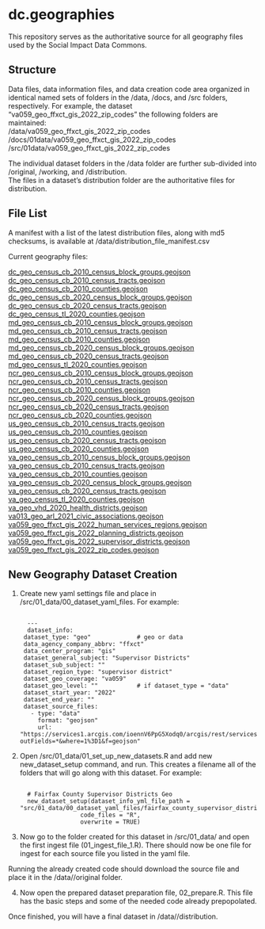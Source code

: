 
<!-- README.md is generated from README.Rmd. Please edit that file -->

# dc.geographies

This repository serves as the authoritative source for all geography
files used by the Social Impact Data Commons.

## Structure

Data files, data information files, and data creation code area
organized in identical named sets of folders in the /data, /docs, and
/src folders, respectively. For example, the dataset
“va059_geo_ffxct_gis_2022_zip_codes” the following folders are
maintained: <br />/data/va059_geo_ffxct_gis_2022_zip_codes
<br />/docs/01data/va059_geo_ffxct_gis_2022_zip_codes
<br />/src/01data/va059_geo_ffxct_gis_2022_zip_codes

The individual dataset folders in the /data folder are further
sub-divided into /original, /working, and /distribution. <br />The files
in a dataset’s distribution folder are the authoritative files for
distribution.

## File List

A manifest with a list of the latest distribution files, along with md5
checksums, is available at /data/distribution_file_manifest.csv

Current geography files:<br />

[dc_geo_census_cb_2010_census_block_groups.geojson](data/dc_geo_census_cb_2010_census_block_groups/distribution/dc_geo_census_cb_2010_census_block_groups.geojson)<br />[dc_geo_census_cb_2010_census_tracts.geojson](data/dc_geo_census_cb_2010_census_tracts/distribution/dc_geo_census_cb_2010_census_tracts.geojson)<br />[dc_geo_census_cb_2010_counties.geojson](data/dc_geo_census_cb_2010_counties/distribution/dc_geo_census_cb_2010_counties.geojson)<br />[dc_geo_census_cb_2020_census_block_groups.geojson](data/dc_geo_census_cb_2020_census_block_groups/distribution/dc_geo_census_cb_2020_census_block_groups.geojson)<br />[dc_geo_census_cb_2020_census_tracts.geojson](data/dc_geo_census_cb_2020_census_tracts/distribution/dc_geo_census_cb_2020_census_tracts.geojson)<br />[dc_geo_census_tl_2020_counties.geojson](data/dc_geo_census_tl_2020_counties/distribution/dc_geo_census_tl_2020_counties.geojson)<br />[md_geo_census_cb_2010_census_block_groups.geojson](data/md_geo_census_cb_2010_census_block_groups/distribution/md_geo_census_cb_2010_census_block_groups.geojson)<br />[md_geo_census_cb_2010_census_tracts.geojson](data/md_geo_census_cb_2010_census_tracts/distribution/md_geo_census_cb_2010_census_tracts.geojson)<br />[md_geo_census_cb_2010_counties.geojson](data/md_geo_census_cb_2010_counties/distribution/md_geo_census_cb_2010_counties.geojson)<br />[md_geo_census_cb_2020_census_block_groups.geojson](data/md_geo_census_cb_2020_census_block_groups/distribution/md_geo_census_cb_2020_census_block_groups.geojson)<br />[md_geo_census_cb_2020_census_tracts.geojson](data/md_geo_census_cb_2020_census_tracts/distribution/md_geo_census_cb_2020_census_tracts.geojson)<br />[md_geo_census_tl_2020_counties.geojson](data/md_geo_census_tl_2020_counties/distribution/md_geo_census_tl_2020_counties.geojson)<br />[ncr_geo_census_cb_2010_census_block_groups.geojson](data/ncr_geo_census_cb_2010_census_block_groups/distribution/ncr_geo_census_cb_2010_census_block_groups.geojson)<br />[ncr_geo_census_cb_2010_census_tracts.geojson](data/ncr_geo_census_cb_2010_census_tracts/distribution/ncr_geo_census_cb_2010_census_tracts.geojson)<br />[ncr_geo_census_cb_2010_counties.geojson](data/ncr_geo_census_cb_2010_counties/distribution/ncr_geo_census_cb_2010_counties.geojson)<br />[ncr_geo_census_cb_2020_census_block_groups.geojson](data/ncr_geo_census_cb_2020_census_block_groups/distribution/ncr_geo_census_cb_2020_census_block_groups.geojson)<br />[ncr_geo_census_cb_2020_census_tracts.geojson](data/ncr_geo_census_cb_2020_census_tracts/distribution/ncr_geo_census_cb_2020_census_tracts.geojson)<br />[ncr_geo_census_cb_2020_counties.geojson](data/ncr_geo_census_cb_2020_counties/distribution/ncr_geo_census_cb_2020_counties.geojson)<br />[us_geo_census_cb_2010_census_tracts.geojson](data/us_geo_census_cb_2010_census_tracts/distribution/us_geo_census_cb_2010_census_tracts.geojson)<br />[us_geo_census_cb_2010_counties.geojson](data/us_geo_census_cb_2010_counties/distribution/us_geo_census_cb_2010_counties.geojson)<br />[us_geo_census_cb_2020_census_tracts.geojson](data/us_geo_census_cb_2020_census_tracts/distribution/us_geo_census_cb_2020_census_tracts.geojson)<br />[us_geo_census_cb_2020_counties.geojson](data/us_geo_census_cb_2020_counties/distribution/us_geo_census_cb_2020_counties.geojson)<br />[va_geo_census_cb_2010_census_block_groups.geojson](data/va_geo_census_cb_2010_census_block_groups/distribution/va_geo_census_cb_2010_census_block_groups.geojson)<br />[va_geo_census_cb_2010_census_tracts.geojson](data/va_geo_census_cb_2010_census_tracts/distribution/va_geo_census_cb_2010_census_tracts.geojson)<br />[va_geo_census_cb_2010_counties.geojson](data/va_geo_census_cb_2010_counties/distribution/va_geo_census_cb_2010_counties.geojson)<br />[va_geo_census_cb_2020_census_block_groups.geojson](data/va_geo_census_cb_2020_census_block_groups/distribution/va_geo_census_cb_2020_census_block_groups.geojson)<br />[va_geo_census_cb_2020_census_tracts.geojson](data/va_geo_census_cb_2020_census_tracts/distribution/va_geo_census_cb_2020_census_tracts.geojson)<br />[va_geo_census_tl_2020_counties.geojson](data/va_geo_census_tl_2020_counties/distribution/va_geo_census_tl_2020_counties.geojson)<br />[va_geo_vhd_2020_health_districts.geojson](data/va_geo_vhd_2020_health_districts/distribution/va_geo_vhd_2020_health_districts.geojson)<br />[va013_geo_arl_2021_civic_associations.geojson](data/va013_geo_arl_2021_civic_associations/distribution/va013_geo_arl_2021_civic_associations.geojson)<br />[va059_geo_ffxct_gis_2022_human_services_regions.geojson](data/va059_geo_ffxct_gis_2022_human_services_regions/distribution/va059_geo_ffxct_gis_2022_human_services_regions.geojson)<br />[va059_geo_ffxct_gis_2022_planning_districts.geojson](data/va059_geo_ffxct_gis_2022_planning_districts/distribution/va059_geo_ffxct_gis_2022_planning_districts.geojson)<br />[va059_geo_ffxct_gis_2022_supervisor_districts.geojson](data/va059_geo_ffxct_gis_2022_supervisor_districts/distribution/va059_geo_ffxct_gis_2022_supervisor_districts.geojson)<br />[va059_geo_ffxct_gis_2022_zip_codes.geojson](data/va059_geo_ffxct_gis_2022_zip_codes/distribution/va059_geo_ffxct_gis_2022_zip_codes.geojson)<br />

## New Geography Dataset Creation

1.  Create new yaml settings file and place in
    /src/01_data/00_dataset_yaml_files. For example:
    <pre><code>
      ---
      dataset_info:
     dataset_type: "geo"             # geo or data
     data_agency_company_abbrv: "ffxct"
     data_center_program: "gis"
     dataset_general_subject: "Supervisor Districts"
     dataset_sub_subject: ""
     dataset_region_type: "supervisor district"
     dataset_geo_coverage: "va059"
     dataset_geo_level: ""           # if dataset_type = "data"
     dataset_start_year: "2022"
     dataset_end_year: ""
     dataset_source_files:
       - type: "data"
         format: "geojson"
         url: "https://services1.arcgis.com/ioennV6PpG5Xodq0/arcgis/rest/services/OpenData_S1/FeatureServer/17/query?outFields=*&where=1%3D1&f=geojson"
    </code></pre>
2.  Open /src/01_data/01_set_up_new_datasets.R and add new
    new_dataset_setup command, and run. This creates a filename all of
    the folders that will go along with this dataset. For example:
    <pre><code>
      # Fairfax County Supervisor Districts Geo
      new_dataset_setup(dataset_info_yml_file_path = "src/01_data/00_dataset_yaml_files/fairfax_county_supervisor_districts_geo.yml",
                     code_files = "R",
                     overwrite = TRUE)
    </code></pre>
3.  Now go to the folder created for this dataset in
    /src/01_data/<name of new dataset> and open the first ingest file
    (01_ingest_file_1.R). There should now be one file for ingest for
    each source file you listed in the yaml file.

Running the already created code should download the source file and
place it in the /data/<name of new dataset>/original folder.

4.  Now open the prepared dataset preparation file, 02_prepare.R. This
    file has the basic steps and some of the needed code already
    prepopolated.

Once finished, you will have a final dataset in
/data/<name of new dataset>/distribution.
